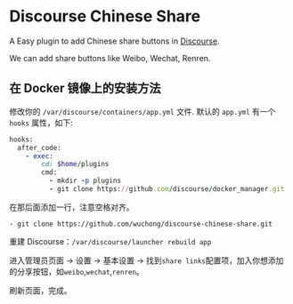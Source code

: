 Discourse Chinese Share
=======================

A Easy plugin to add Chinese share buttons in [Discourse](https://github.com/discourse/discourse).

We can add share buttons like Weibo, Wechat, Renren.

## 在 Docker 镜像上的安装方法

修改你的 `/var/discourse/containers/app.yml` 文件. 默认的 `app.yml` 有一个 `hooks` 属性，如下:

```ruby
hooks:
  after_code:
    - exec:
        cd: $home/plugins
        cmd:
          - mkdir -p plugins
          - git clone https://github.com/discourse/docker_manager.git
```
在那后面添加一行，注意空格对齐。
```
- git clone https://github.com/wuchong/discourse-chinese-share.git
```

重建 Discourse：`/var/discourse/launcher rebuild app`

进入管理员页面 -> 设置 -> 基本设置 -> 找到`share links`配置项，加入你想添加的分享按钮，如`weibo`,`wechat`,`renren`。

刷新页面，完成。

